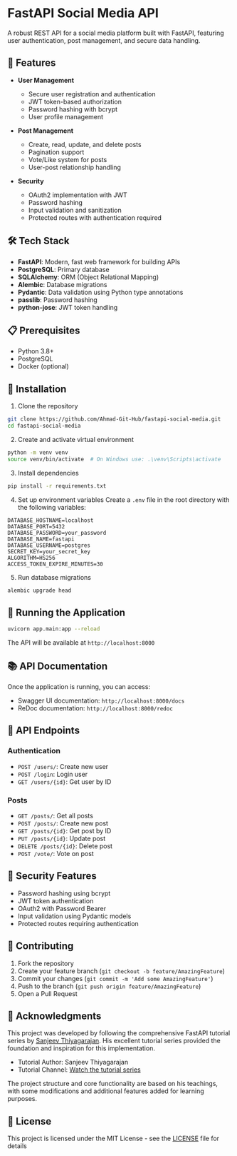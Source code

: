 # FastAPI Social Media API

A robust REST API for a social media platform built with FastAPI, featuring user authentication, post management, and secure data handling.

## 🚀 Features

- **User Management**
  - Secure user registration and authentication
  - JWT token-based authorization
  - Password hashing with bcrypt
  - User profile management

- **Post Management**
  - Create, read, update, and delete posts
  - Pagination support
  - Vote/Like system for posts
  - User-post relationship handling

- **Security**
  - OAuth2 implementation with JWT
  - Password hashing
  - Input validation and sanitization
  - Protected routes with authentication required

## 🛠️ Tech Stack

- **FastAPI**: Modern, fast web framework for building APIs
- **PostgreSQL**: Primary database
- **SQLAlchemy**: ORM (Object Relational Mapping)
- **Alembic**: Database migrations
- **Pydantic**: Data validation using Python type annotations
- **passlib**: Password hashing
- **python-jose**: JWT token handling

## 📋 Prerequisites

- Python 3.8+
- PostgreSQL
- Docker (optional)

## 🔧 Installation

1. Clone the repository
```bash
git clone https://github.com/Ahmad-Git-Hub/fastapi-social-media.git
cd fastapi-social-media
```

2. Create and activate virtual environment
```bash
python -m venv venv
source venv/bin/activate  # On Windows use: .\venv\Scripts\activate
```

3. Install dependencies
```bash
pip install -r requirements.txt
```

4. Set up environment variables
Create a `.env` file in the root directory with the following variables:
```env
DATABASE_HOSTNAME=localhost
DATABASE_PORT=5432
DATABASE_PASSWORD=your_password
DATABASE_NAME=fastapi
DATABASE_USERNAME=postgres
SECRET_KEY=your_secret_key
ALGORITHM=HS256
ACCESS_TOKEN_EXPIRE_MINUTES=30
```

5. Run database migrations
```bash
alembic upgrade head
```

## 🚀 Running the Application

```bash
uvicorn app.main:app --reload
```

The API will be available at `http://localhost:8000`

## 📚 API Documentation

Once the application is running, you can access:
- Swagger UI documentation: `http://localhost:8000/docs`
- ReDoc documentation: `http://localhost:8000/redoc`

## 📝 API Endpoints

### Authentication
- `POST /users/`: Create new user
- `POST /login`: Login user
- `GET /users/{id}`: Get user by ID

### Posts
- `GET /posts/`: Get all posts
- `POST /posts/`: Create new post
- `GET /posts/{id}`: Get post by ID
- `PUT /posts/{id}`: Update post
- `DELETE /posts/{id}`: Delete post
- `POST /vote/`: Vote on post


## 🔐 Security Features

- Password hashing using bcrypt
- JWT token authentication
- OAuth2 with Password Bearer
- Input validation using Pydantic models
- Protected routes requiring authentication

## 🤝 Contributing

1. Fork the repository
2. Create your feature branch (`git checkout -b feature/AmazingFeature`)
3. Commit your changes (`git commit -m 'Add some AmazingFeature'`)
4. Push to the branch (`git push origin feature/AmazingFeature`)
5. Open a Pull Request

## 👏 Acknowledgments

This project was developed by following the comprehensive FastAPI tutorial series by [Sanjeev Thiyagarajan](https://www.youtube.com/@SanjeevThiyagarajan). His excellent tutorial series provided the foundation and inspiration for this implementation.

* Tutorial Author: Sanjeev Thiyagarajan
* Tutorial Channel: [Watch the tutorial series](https://www.youtube.com/@SanjeevThiyagarajan)

The project structure and core functionality are based on his teachings, with some modifications and additional features added for learning purposes.

## 📄 License

This project is licensed under the MIT License - see the [LICENSE](LICENSE) file for details

